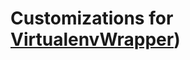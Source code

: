 # Customizations for [VirtualenvWrapper](https://virtualenvwrapper.readthedocs.io/en/latest/scripts.html#scripts))

